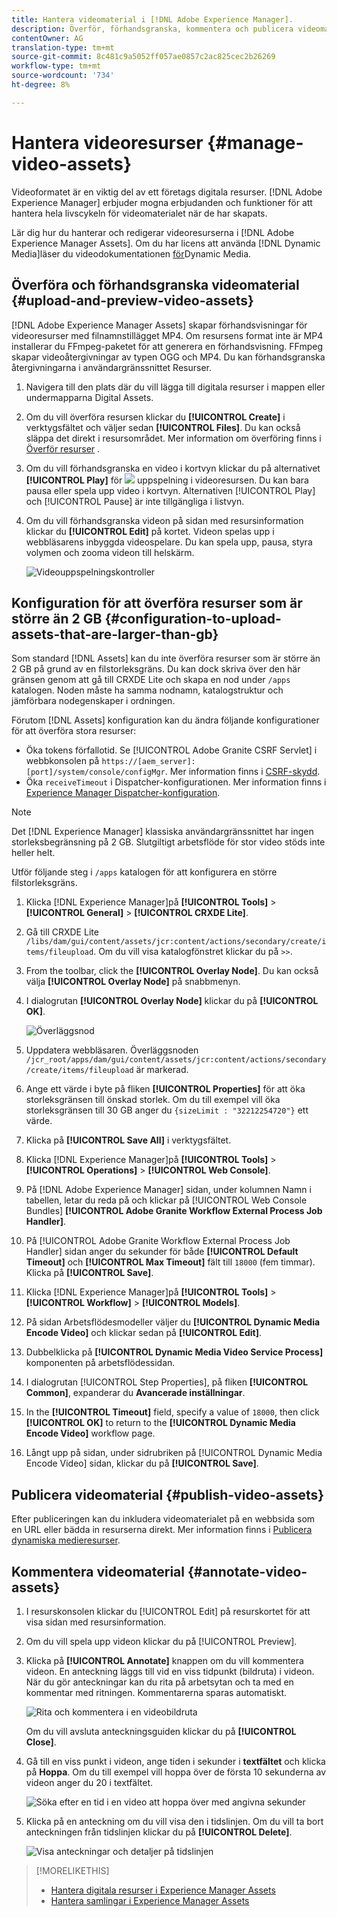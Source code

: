 ```yaml
---
title: Hantera videomaterial i [!DNL Adobe Experience Manager].
description: Överför, förhandsgranska, kommentera och publicera videomaterial i [!DNL Adobe Experience Manager].
contentOwner: AG
translation-type: tm+mt
source-git-commit: 8c481c9a5052ff057ae0857c2ac825cec2b26269
workflow-type: tm+mt
source-wordcount: '734'
ht-degree: 8%

---
```



# Hantera videoresurser {#manage-video-assets}

Videoformatet är en viktig del av ett företags digitala resurser. [!DNL Adobe Experience Manager] erbjuder mogna erbjudanden och funktioner för att hantera hela livscykeln för videomaterialet när de har skapats.

Lär dig hur du hanterar och redigerar videoresurserna i [!DNL Adobe Experience Manager Assets]. Om du har licens att använda [!DNL Dynamic Media]läser du videodokumentationen [för](/help/assets/video.md)Dynamic Media.

## Överföra och förhandsgranska videomaterial {#upload-and-preview-video-assets}

[!DNL Adobe Experience Manager Assets] skapar förhandsvisningar för videoresurser med filnamnstillägget MP4. Om resursens format inte är MP4 installerar du FFmpeg-paketet för att generera en förhandsvisning. FFmpeg skapar videoåtergivningar av typen OGG och MP4. Du kan förhandsgranska återgivningarna i användargränssnittet Resurser.

1. Navigera till den plats där du vill lägga till digitala resurser i mappen eller undermapparna Digital Assets.
1. Om du vill överföra resursen klickar du **[!UICONTROL Create]** i verktygsfältet och väljer sedan **[!UICONTROL Files]**. Du kan också släppa det direkt i resursområdet. Mer information om överföring finns i [Överför resurser](managing-assets-touch-ui.md#uploading-assets) .
1. Om du vill förhandsgranska en video i kortvyn klickar du på alternativet **[!UICONTROL Play]** för ![](assets/do-not-localize/play.png) uppspelning i videoresursen. Du kan bara pausa eller spela upp video i kortvyn. Alternativen [!UICONTROL Play] och [!UICONTROL Pause] är inte tillgängliga i listvyn.

1. Om du vill förhandsgranska videon på sidan med resursinformation klickar du **[!UICONTROL Edit]** på kortet. Videon spelas upp i webbläsarens inbyggda videospelare. Du kan spela upp, pausa, styra volymen och zooma videon till helskärm.

   ![Videouppspelningskontroller](assets/video-playback-controls.png)

## Konfiguration för att överföra resurser som är större än 2 GB {#configuration-to-upload-assets-that-are-larger-than-gb}

Som standard [!DNL Assets] kan du inte överföra resurser som är större än 2 GB på grund av en filstorleksgräns. Du kan dock skriva över den här gränsen genom att gå till CRXDE Lite och skapa en nod under `/apps` katalogen. Noden måste ha samma nodnamn, katalogstruktur och jämförbara nodegenskaper i ordningen.

Förutom [!DNL Assets] konfiguration kan du ändra följande konfigurationer för att överföra stora resurser:

* Öka tokens förfallotid. Se [!UICONTROL Adobe Granite CSRF Servlet] i webbkonsolen på `https://[aem_server]:[port]/system/console/configMgr`. Mer information finns i [CSRF-skydd](/help/sites-developing/csrf-protection.md).
* Öka `receiveTimeout` i Dispatcher-konfigurationen. Mer information finns i [Experience Manager Dispatcher-konfiguration](https://docs.adobe.com/content/help/en/experience-manager-dispatcher/using/configuring/dispatcher-configuration.html#renders-options).

>[!NOTE]
>
>Det [!DNL Experience Manager] klassiska användargränssnittet har ingen storleksbegränsning på 2 GB. Slutgiltigt arbetsflöde för stor video stöds inte heller helt.

Utför följande steg i `/apps` katalogen för att konfigurera en större filstorleksgräns.

1. Klicka [!DNL Experience Manager]på **[!UICONTROL Tools]** > **[!UICONTROL General]** > **[!UICONTROL CRXDE Lite]**.
1. Gå till CRXDE Lite `/libs/dam/gui/content/assets/jcr:content/actions/secondary/create/items/fileupload`. Om du vill visa katalogfönstret klickar du på `>>`.
1. From the toolbar, click the **[!UICONTROL Overlay Node]**. Du kan också välja **[!UICONTROL Overlay Node]** på snabbmenyn.
1. I dialogrutan **[!UICONTROL Overlay Node]** klickar du på **[!UICONTROL OK]**.

   ![Överläggsnod](assets/overlay-node-path.png)

1. Uppdatera webbläsaren. Överläggsnoden `/jcr_root/apps/dam/gui/content/assets/jcr:content/actions/secondary/create/items/fileupload` är markerad.
1. Ange ett värde i byte på fliken **[!UICONTROL Properties]** för att öka storleksgränsen till önskad storlek. Om du till exempel vill öka storleksgränsen till 30 GB anger du `{sizeLimit : "32212254720"}` ett värde.

1. Klicka på **[!UICONTROL Save All]** i verktygsfältet.
1. Klicka [!DNL Experience Manager]på **[!UICONTROL Tools]** > **[!UICONTROL Operations]** > **[!UICONTROL Web Console]**.
1. På [!DNL Adobe Experience Manager] sidan, under kolumnen Namn i tabellen, letar du reda på och klickar på [!UICONTROL Web Console Bundles] **[!UICONTROL Adobe Granite Workflow External Process Job Handler]**.
1. På [!UICONTROL Adobe Granite Workflow External Process Job Handler] sidan anger du sekunder för både **[!UICONTROL Default Timeout]** och **[!UICONTROL Max Timeout]** fält till `18000` (fem timmar). Klicka på **[!UICONTROL Save]**.
1. Klicka [!DNL Experience Manager]på **[!UICONTROL Tools]** > **[!UICONTROL Workflow]** > **[!UICONTROL Models]**.
1. På sidan Arbetsflödesmodeller väljer du **[!UICONTROL Dynamic Media Encode Video]** och klickar sedan på **[!UICONTROL Edit]**.
1. Dubbelklicka på **[!UICONTROL Dynamic Media Video Service Process]** komponenten på arbetsflödessidan.
1. I dialogrutan [!UICONTROL Step Properties], på fliken **[!UICONTROL Common]**, expanderar du **Avancerade inställningar**.
1. In the **[!UICONTROL Timeout]** field, specify a value of `18000`, then click **[!UICONTROL OK]** to return to the **[!UICONTROL Dynamic Media Encode Video]** workflow page.
1. Långt upp på sidan, under sidrubriken på [!UICONTROL Dynamic Media Encode Video] sidan, klickar du på **[!UICONTROL Save]**.

## Publicera videomaterial {#publish-video-assets}

Efter publiceringen kan du inkludera videomaterialet på en webbsida som en URL eller bädda in resurserna direkt. Mer information finns i [Publicera dynamiska medieresurser](/help/assets/publishing-dynamicmedia-assets.md).

## Kommentera videomaterial {#annotate-video-assets}

1. I resurskonsolen klickar du [!UICONTROL Edit] på resurskortet för att visa sidan med resursinformation.
1. Om du vill spela upp videon klickar du på [!UICONTROL Preview].
1. Klicka på **[!UICONTROL Annotate]** knappen om du vill kommentera videon. En anteckning läggs till vid en viss tidpunkt (bildruta) i videon. När du gör anteckningar kan du rita på arbetsytan och ta med en kommentar med ritningen. Kommentarerna sparas automatiskt.

   ![Rita och kommentera i en videobildruta](assets/annotate-video.png)

   Om du vill avsluta anteckningsguiden klickar du på **[!UICONTROL Close]**.

1. Gå till en viss punkt i videon, ange tiden i sekunder i **textfältet** och klicka på **Hoppa**. Om du till exempel vill hoppa över de första 10 sekunderna av videon anger du 20 i textfältet.

   ![Söka efter en tid i en video att hoppa över med angivna sekunder](assets/seek-in-video.png)

1. Klicka på en anteckning om du vill visa den i tidslinjen. Om du vill ta bort anteckningen från tidslinjen klickar du på **[!UICONTROL Delete]**.

   ![Visa anteckningar och detaljer på tidslinjen](assets/timeline-view-annotation.png)

>[!MORELIKETHIS]
>
>* [Hantera digitala resurser i Experience Manager Assets](/help/assets/managing-assets-touch-ui.md)
>* [Hantera samlingar i Experience Manager Assets](/help/assets/managing-collections-touch-ui.md)

